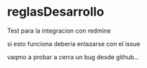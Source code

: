 # reglasDesarrollo
Test para la integracion con redmine

si esto funciona deberia enlazarse con el issue


vaqmo a probar a cerra un bug desde github...
